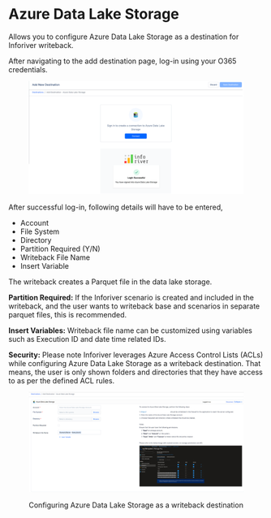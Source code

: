 # Azure Data Lake Storage

Allows you to configure Azure Data Lake Storage as a destination for Inforiver writeback.&#x20;

After navigating to the add destination page, log-in using your O365 credentials.

<figure><img src="../../../.gitbook/assets/image (58).png" alt=""><figcaption></figcaption></figure>

After successful log-in, following details will have to be entered,

* Account
* File System
* Directory
* Partition Required (Y/N)
* Writeback File Name
* Insert Variable

The writeback creates a Parquet file in the data lake storage.&#x20;

**Partition Required:** If the Inforiver scenario is created and included in the writeback, and the user wants to writeback base and scenarios in separate parquet files, this is recommended.&#x20;

**Insert Variables:** Writeback file name can be customized using variables such as Execution ID and date time related IDs.

**Security:** Please note Inforiver leverages Azure Access Control Lists (ACLs) while configuring Azure Data Lake Storage as a writeback destination. That means, the user is only shown folders and directories that they have access to as per the defined ACL rules.

<figure><img src="../../../.gitbook/assets/image (40).png" alt=""><figcaption><p>Configuring Azure Data Lake Storage as a writeback destination</p></figcaption></figure>

##
